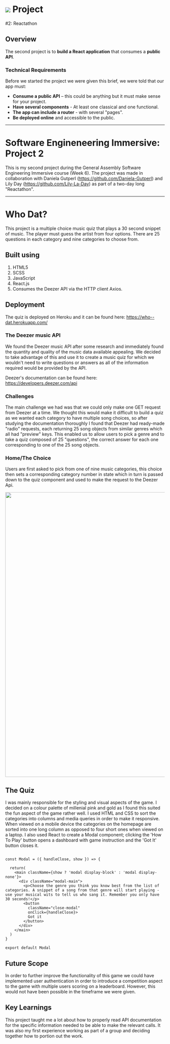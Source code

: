 # ![](https://ga-dash.s3.amazonaws.com/production/assets/logo-9f88ae6c9c3871690e33280fcf557f33.png) Project

#2: Reactathon

## Overview

The second project is to  **build a React application** that consumes a **public API**.

### Technical Requirements

Before we started the project we were given this brief, we were told that our app must:

* **Consume a public API** – this could be anything but it must make sense for your project.
* **Have several components** - At least one classical and one functional.
* **The app can include a router** - with several "pages".
* **Be deployed online** and accessible to the public.
---
# Software Engineneering Immersive: Project 2
This is my second project during the General Assembly Software Engineering Immersive course (Week 6). The project was made in collaboration with Daniela Gutperl (https://github.com/Daniela-Gutperl) and Lily Day (https://github.com/Lily-La-Day) as part of a two-day long "Reactathon".

---

# Who Dat?

This project is a multiple choice music quiz that plays a 30 second snippet of music. The player must guess the artist from four options. There are 25 questions in each category and nine categories to choose from.


## Built using

1. HTML5
2. SCSS
3. JavaScript
4. React.js
5. Consumes the Deezer API via the HTTP client Axios.


## Deployment

The quiz is deployed on Heroku and it can be found here: https://who--dat.herokuapp.com/


### The Deezer music API

We found the Deezer music API after some research and immediately found the quantity and quality of the music data available appealing. We decided to take advantage of this and use it to create a music quiz for which we wouldn't need to write questions or answers as all of the information required would be provided by the API.

Deezer's documentation can be found here: https://developers.deezer.com/api


### Challenges

The main challenge we had was that we could only make one GET request from Deezer at a time. We thought this would make it difficult to build a quiz as we wanted each category to have multiple song choices, so after studying the documentation thoroughly I found that Deezer had ready-made "radio" requests, each returning 25 song objects from similar genres which all had "preview" keys. This enabled us to allow users to pick a genre and to take a quiz composed of 25 "questions", the correct answer for each one corresponding to one of the 25 song objects.

### Home/The Choice

Users are first asked to pick from one of nine music categories, this choice then sets a corresponding category number in state which in turn is passed down to the quiz component and used to make the request to the Deezer Api.

<img src="src/assets/home.png" width="900">


## The Quiz

I was mainly responsible for the styling and visual aspects of the game. I decided on a colour palette of millenial pink and gold as I found this suited the fun aspect of the game rather well. I used HTML and CSS to sort the categories into columns and media queries in order to make it responsive. When viewed on a mobile device the categories on the homepage are sorted into one long column as opposed to four short ones when viewed on a laptop. I also used React to create a Modal component; clicking the 'How To Play' button opens a dashboard with game instruction and the 'Got It' button closes it.

``` import React from 'react'

const Modal = ({ handleClose, show }) => {

  return(
    <main className={show ? 'modal display-block' : 'modal display-none'}>
      <div className="modal-main">
        <p>Choose the genre you think you know best from the list of categories. A snippet of a song from that genre will start playing - use your musical wits to tell us who sang it. Remember you only have 30 seconds!</p>
        <button
          className="close-modal"
          onClick={handleClose}>
          Got it
        </button>
      </div>
    </main>
  )
}

export default Modal

```

## Future Scope
In order to further improve the functionality of this game we could have implemented user authentication in order to introduce a competition aspect to the game with multiple users scoring on a leaderboard. However, this would not have been possible in the timeframe we were given.


## Key Learnings
This project taught me a lot about how to properly read API documentation for the specific information needed to be able to make the relevant calls. It was also my first experience working as part of a group and deciding together how to portion out the work.
